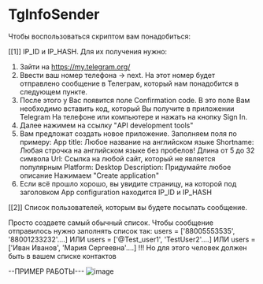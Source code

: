 # TgInfoSender

Чтобы воспользоваться скриптом вам понадобиться:

[[1]]
IP_ID и IP_HASH. Для их получения нужно:
1) Зайти на https://my.telegram.org/
2) Ввести ваш номер телефона -> next. На этот номер будет отправлено сообщение в Телеграм, который нам понадобится в следующем пункте.
3) После этого у Вас появится поле Confirmation code. В это поле Вам необходимо вставить код, который Вы получите в приложении Telegram На телефоне или компьютере и нажать на кнопку Sign In.
4) Далее нажимем на ссылку "API development tools"
5) Вам предложат создать новое приложение.
Заполняем поля по примеру:
App title: Любое название на английском языке
Shortname: Любая строчка на английском языке без пробелов! Длина от 5 до 32 символа
Url: Ссылка на любой сайт, который не является популярным
Platform: Desktop
Description: Придумайте любое описание
Нажимаем "Create application"
6) Если всё прошло хорошо, вы увидите страницу, на которой под заголовком App configuration находится IP_ID и IP_HASH

[[2]] 
Список пользователей, которым вы будете посылать сообщение. 

Просто создаете самый обычный список. Чтобы сообщение отправилось нужно заполнять список так:
users = ['88005553535', '88001233232'....]
ИЛИ
users = ['@Test_user1', 'TestUser2'....]
ИЛИ 
users = ['Иван Иванов', 'Мария Сергеевна'....] !!! Но для этого человек должен быть в вашем списке контактов

--ПРИМЕР РАБОТЫ---
![image](https://user-images.githubusercontent.com/84981999/199223337-8795dbbb-620b-4b77-9fd9-681ce01c8a7d.png)
